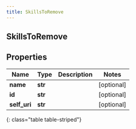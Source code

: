 ```yaml
---
title: SkillsToRemove
---
```

## SkillsToRemove

## Properties

|Name | Type | Description | Notes|
|------------ | ------------- | ------------- | -------------|
| **name** | **str** |  | [optional] |
| **id** | **str** |  | [optional] |
| **self_uri** | **str** |  | [optional] |
{: class="table table-striped"}


